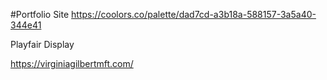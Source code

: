 #Portfolio Site
https://coolors.co/palette/dad7cd-a3b18a-588157-3a5a40-344e41

Playfair Display

https://virginiagilbertmft.com/